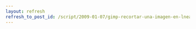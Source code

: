 ```yaml
---
layout: refresh
refresh_to_post_id: /script/2009-01-07/gimp-recortar-una-imagen-en-lnea-de-rdenes
---
```

